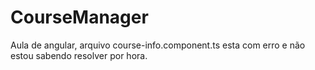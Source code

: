 # CourseManager

Aula de angular, arquivo course-info.component.ts esta com erro e não estou sabendo resolver por hora.
